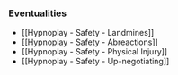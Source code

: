 ### Eventualities
- [[Hypnoplay - Safety - Landmines]]
- [[Hypnoplay - Safety - Abreactions]]
- [[Hypnoplay - Safety - Physical Injury]]
- [[Hypnoplay - Safety - Up-negotiating]]